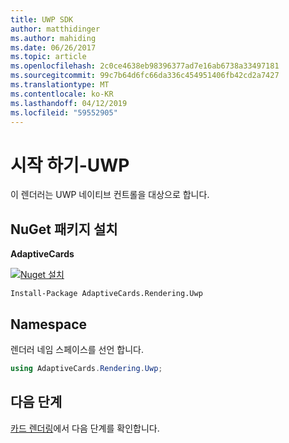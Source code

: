 ```yaml
---
title: UWP SDK
author: matthidinger
ms.author: mahiding
ms.date: 06/26/2017
ms.topic: article
ms.openlocfilehash: 2c0ce4638eb98396377ad7e16ab6738a33497181
ms.sourcegitcommit: 99c7b64d6fc66da336c454951406fb42cd2a7427
ms.translationtype: MT
ms.contentlocale: ko-KR
ms.lasthandoff: 04/12/2019
ms.locfileid: "59552905"
---
```

# <a name="getting-started---uwp"></a>시작 하기-UWP

이 렌더러는 UWP 네이티브 컨트롤을 대상으로 합니다.

## <a name="install-nuget-package"></a>NuGet 패키지 설치

**AdaptiveCards**

[![Nuget 설치](https://img.shields.io/nuget/vpre/AdaptiveCards.Rendering.Uwp.svg)](https://www.nuget.org/packages/AdaptiveCards.Rendering.Uwp)

```console
Install-Package AdaptiveCards.Rendering.Uwp
```

## <a name="namespace"></a>Namespace

렌더러 네임 스페이스를 선언 합니다.

```csharp
using AdaptiveCards.Rendering.Uwp;
```

## <a name="next-steps"></a>다음 단계

[카드 렌더링](render-a-card.md)에서 다음 단계를 확인합니다.